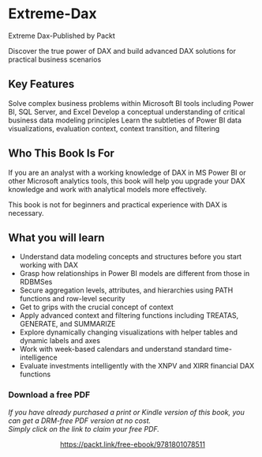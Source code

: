 # Extreme-Dax
Extreme Dax-Published by Packt

Discover the true power of DAX and build advanced DAX solutions for practical business scenarios

## Key Features
Solve complex business problems within Microsoft BI tools including Power BI, SQL Server, and Excel
Develop a conceptual understanding of critical business data modeling principles
Learn the subtleties of Power BI data visualizations, evaluation context, context transition, and filtering

## Who This Book Is For
If you are an analyst with a working knowledge of DAX in MS Power BI or other Microsoft analytics tools, this book will help you upgrade your DAX knowledge and work with analytical models more effectively.

This book is not for beginners and practical experience with DAX is necessary.

## What you will learn
- Understand data modeling concepts and structures before you start working with DAX
- Grasp how relationships in Power BI models are different from those in RDBMSes
- Secure aggregation levels, attributes, and hierarchies using PATH functions and row-level security
- Get to grips with the crucial concept of context
- Apply advanced context and filtering functions including TREATAS, GENERATE, and SUMMARIZE
- Explore dynamically changing visualizations with helper tables and dynamic labels and axes
- Work with week-based calendars and understand standard time-intelligence
- Evaluate investments intelligently with the XNPV and XIRR financial DAX functions


### Download a free PDF

 <i>If you have already purchased a print or Kindle version of this book, you can get a DRM-free PDF version at no cost.<br>Simply click on the link to claim your free PDF.</i>
<p align="center"> <a href="https://packt.link/free-ebook/9781801078511">https://packt.link/free-ebook/9781801078511 </a> </p>